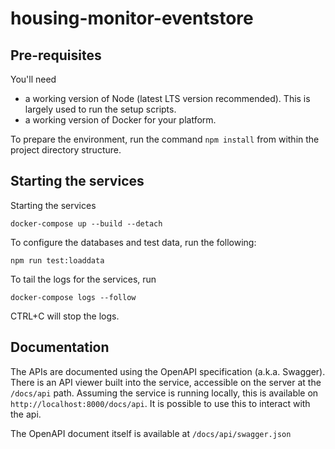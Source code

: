 # housing-monitor-eventstore

## Pre-requisites

You'll need

* a working version of Node (latest LTS version recommended). This is largely used to run the setup scripts.
* a working version of Docker for your platform.

To prepare the environment, run the command `npm install` from within the project directory structure. 

## Starting the services

Starting the services

    docker-compose up --build --detach

To configure the databases and test data, run the following:

    npm run test:loaddata

To tail the logs for the services, run

    docker-compose logs --follow

CTRL+C will stop the logs.

## Documentation

The APIs are documented using the OpenAPI specification (a.k.a. Swagger). There is an API viewer built
into the service, accessible on the server at the `/docs/api` path. Assuming the service is running
locally, this is available on `http://localhost:8000/docs/api`. It is possible to use this to interact
with the api.

The OpenAPI document itself is available at `/docs/api/swagger.json`
